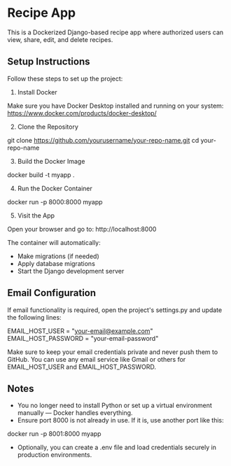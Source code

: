 # Recipe App

This is a Dockerized Django-based recipe app where authorized users can view, share, edit, and delete recipes.

## Setup Instructions

Follow these steps to set up the project:

1. Install Docker

Make sure you have Docker Desktop installed and running on your system: https://www.docker.com/products/docker-desktop/

2. Clone the Repository

git clone https://github.com/yourusername/your-repo-name.git
cd your-repo-name

3. Build the Docker Image

docker build -t myapp .

4. Run the Docker Container

docker run -p 8000:8000 myapp

5. Visit the App

Open your browser and go to:
http://localhost:8000

The container will automatically:
- Make migrations (if needed)
- Apply database migrations
- Start the Django development server

## Email Configuration

If email functionality is required, open the project's settings.py and update the following lines:

EMAIL_HOST_USER = "your-email@example.com"
EMAIL_HOST_PASSWORD = "your-email-password"

Make sure to keep your email credentials private and never push them to GitHub. You can use any email service like Gmail or others for EMAIL_HOST_USER and EMAIL_HOST_PASSWORD.

## Notes

- You no longer need to install Python or set up a virtual environment manually — Docker handles everything.
- Ensure port 8000 is not already in use. If it is, use another port like this:

docker run -p 8001:8000 myapp

- Optionally, you can create a .env file and load credentials securely in production environments.
